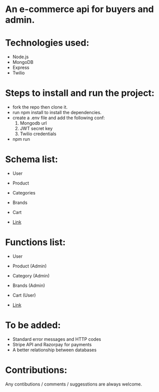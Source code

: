 # An e-commerce api for buyers and admin.

# Technologies used:
* Node.js
* MongoDB
* Express
* Twilio

# Steps to install and run the project:
* fork the repo then clone it.
* run npm install to install the dependencies.
* create a .env file and add the following conf:
    1. Mongodb url
    2. JWT secret key
    3. Twilio credentials
* npm run

# Schema list:
* User
* Product
* Categories
* Brands
* Cart


* [Link](https://www.notion.so/Schema-e9f4dbca93b3446ba6c84f9c11a58ced)


# Functions list:
* User
* Product (Admin)
* Category (Admin)
* Brands (Admin)
* Cart (User)


* [Link](https://www.notion.so/Functions-8e2c582733e44b57b6cf450496ba7714)


# To be added:
* Standard error messages and HTTP codes
* Stripe API and Razorpay for payments
* A better relationship between databases


# Contributions: 
Any contibutions / comments / suggesstions are always welcome.
